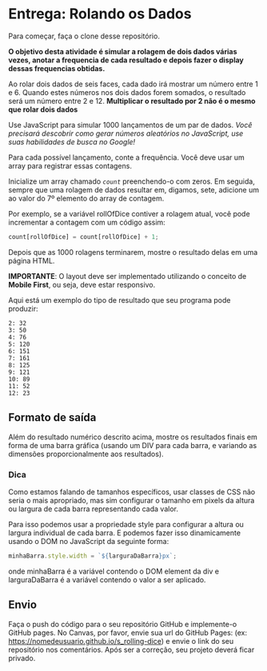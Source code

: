 # Entrega: Rolando os Dados

Para começar, faça o clone desse repositório.

**O objetivo desta atividade é simular a rolagem de dois dados várias vezes, anotar a frequencia de cada resultado e depois fazer o display dessas frequencias obtidas.**

Ao rolar dois dados de seis faces, cada dado irá mostrar um número entre 1 e 6. Quando estes números nos dois dados forem somados, o resultado será um número entre 2 e 12. **Multiplicar o resultado por 2 não é o mesmo que rolar dois dados**

Use JavaScript para simular 1000 lançamentos de um par de dados. *Você precisará descobrir como gerar números aleatórios no JavaScript, use suas habilidades de busca no Google!*

Para cada possível lançamento, conte a frequência. Você deve usar um array para registrar essas contagens.

Inicialize um array chamado *`count`* preenchendo-o com zeros. Em seguida, sempre que uma rolagem de dados resultar em, digamos, sete, adicione um ao valor do 7º elemento do array de contagem.

Por exemplo, se a variável rollOfDice contiver a rolagem atual, você pode incrementar a contagem com um código assim:

```js
count[rollOfDice] = count[rollOfDice] + 1;
```

Depois que as 1000 rolagens terminarem, mostre o resultado delas em uma página HTML.

__IMPORTANTE__: O layout deve ser implementado utilizando o conceito de __Mobile First__, ou seja, deve estar responsivo.

Aqui está um exemplo do tipo de resultado que seu programa pode produzir:

```
2: 32  
3: 50  
4: 76  
5: 120  
6: 151  
7: 161  
8: 125  
9: 121  
10: 89  
11: 52  
12: 23
```

## Formato de saída
Além do resultado numérico descrito acima, mostre os resultados finais em forma de uma barra gráfica (usando um DIV para cada barra, e variando as dimensões proporcionalmente aos resultados).

### Dica
Como estamos falando de tamanhos específicos, usar classes de CSS não seria o mais apropriado, mas sim configurar o tamanho em pixels da altura ou largura de cada barra representando cada valor.

Para isso podemos usar a propriedade style para configurar a altura ou largura individual de cada barra. E podemos fazer isso dinamicamente usando o DOM no JavaScript da seguinte forma:

```javascript
minhaBarra.style.width = `${larguraDaBarra}px`;
```

onde minhaBarra é a variável contendo o DOM element da div e larguraDaBarra é a variável contendo o valor a ser aplicado.

## Envio

Faça o push do código para o seu repositório GitHub e implemente-o GitHub pages. No Canvas, por favor, envie sua url do GitHub Pages: (ex: https://nomedeusuario.github.io/s_rolling-dice) e envie o link do seu repositório nos comentários. Após ser a correção, seu projeto deverá ficar privado.

